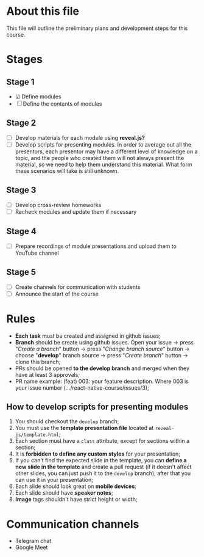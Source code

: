 # About this file

This file will outline the preliminary plans and development steps for this course.

# Stages

## Stage 1

- &#9745; Define modules
- &#9744; Define the contents of modules

## Stage 2

- &#9744; Develop materials for each module using **reveal.js?**
- &#9744; Develop scripts for presenting modules. In order to average out all the presentors, each presentor may have a different level of knowledge on a topic, and the people who created them will not always present the material, so we need to help them understand this material. What form these scenarios will take is still unknown.

## Stage 3

- &#9744; Develop cross-review homeworks
- &#9744; Recheck modules and update them if necessary

## Stage 4

- &#9744; Prepare recordings of module presentations and upload them to YouTube channel

## Stage 5

- &#9744; Create channels for communication with students
- &#9744; Announce the start of the course

# Rules

- **Each task** must be created and assigned in github issues;
- **Branch** should be create using github issues. Open your issue -> press "_Create a branch_" button -> press "_Change branch source_" button -> choose "**develop**" branch source -> press "_Create branch_" button -> clone this branch;
- PRs should be opened **to the develop branch** and merged when they have at least 3 approvals;
- PR name example: (feat) 003: your feature description. Where 003 is your issue number (.../react-native-course/issues/3);

## How to develop scripts for presenting modules
1. You should checkout the ```develop``` branch;
1. You must use the **template presentation file** located at ```reveal-js/template.html```;
1. Each section must have a ```class``` attribute, except for sections within a section;
1. It is **forbidden to define any custom styles** for your presentation;
1. If you can't find the expected slide in the template, you can **define a new slide in the template** and create a pull request (if it doesn't affect other slides, you can just push it to the ```develop``` branch), after that you can use it in your presentation;
1. Each slide should look great on **mobile devices**;
1. Each slide should have **speaker notes**;
1. **Image** tags shouldn't have strict height or width;


# Communication channels

- Telegram chat
- Google Meet
